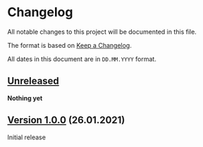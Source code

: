 # Changelog

All notable changes to this project will be documented in this file.

The format is based on [Keep a Changelog](https://keepachangelog.com/en/0.9.0/).

All dates in this document are in `DD.MM.YYYY` format.

## [Unreleased]

**Nothing yet**

## [Version 1.0.0] (26.01.2021)

Initial release

[Unreleased]: https://github.com/tano-systems/pwm-tool/tree/master
[Version 1.0.0]: https://github.com/tano-systems/pwm-tool/releases/tag/v1.0.0
